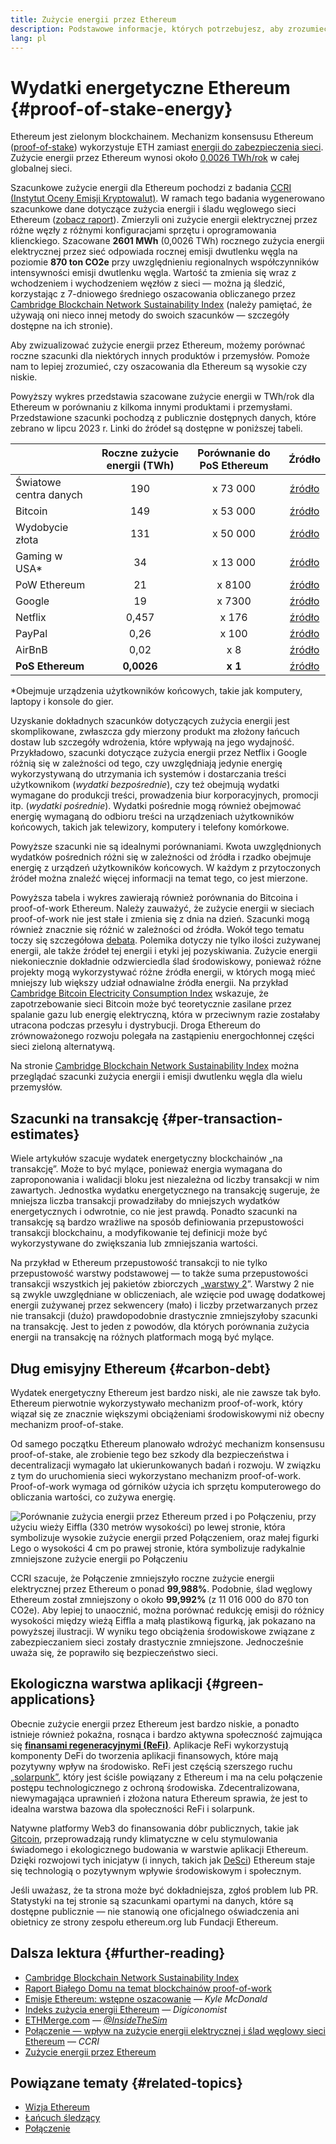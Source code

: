 ```yaml
---
title: Zużycie energii przez Ethereum
description: Podstawowe informacje, których potrzebujesz, aby zrozumieć zużycie energii Ethereum.
lang: pl
---
```


# Wydatki energetyczne Ethereum {#proof-of-stake-energy}

Ethereum jest zielonym blockchainem. Mechanizm konsensusu Ethereum ([proof-of-stake](/developers/docs/consensus-mechanisms/pos)) wykorzystuje ETH zamiast [energii do zabezpieczenia sieci](/developers/docs/consensus-mechanisms/pow). Zużycie energii przez Ethereum wynosi około [0,0026 TWh/rok](https://carbon-ratings.com/eth-report-2022) w całej globalnej sieci.

Szacunkowe zużycie energii dla Ethereum pochodzi z badania [CCRI (Instytut Oceny Emisji Kryptowalut)](https://carbon-ratings.com). W ramach tego badania wygenerowano szacunkowe dane dotyczące zużycia energii i śladu węglowego sieci Ethereum ([zobacz raport](https://carbon-ratings.com/eth-report-2022)). Zmierzyli oni zużycie energii elektrycznej przez różne węzły z różnymi konfiguracjami sprzętu i oprogramowania klienckiego. Szacowane **2601 MWh** (0,0026 TWh) rocznego zużycia energii elektrycznej przez sieć odpowiada rocznej emisji dwutlenku węgla na poziomie **870 ton CO2e** przy uwzględnieniu regionalnych współczynników intensywności emisji dwutlenku węgla. Wartość ta zmienia się wraz z wchodzeniem i wychodzeniem węzłów z sieci — można ją śledzić, korzystając z 7-dniowego średniego oszacowania obliczanego przez [Cambridge Blockchain Network Sustainability Index](https://ccaf.io/cbnsi/ethereum) (należy pamiętać, że używają oni nieco innej metody do swoich szacunków — szczegóły dostępne na ich stronie).

Aby zwizualizować zużycie energii przez Ethereum, możemy porównać roczne szacunki dla niektórych innych produktów i przemysłów. Pomoże nam to lepiej zrozumieć, czy oszacowania dla Ethereum są wysokie czy niskie.

<EnergyConsumptionChart />

Powyższy wykres przedstawia szacowane zużycie energii w TWh/rok dla Ethereum w porównaniu z kilkoma innymi produktami i przemysłami. Przedstawione szacunki pochodzą z publicznie dostępnych danych, które zebrano w lipcu 2023 r. Linki do źródeł są dostępne w poniższej tabeli.

|                        | Roczne zużycie energii (TWh) | Porównanie do PoS Ethereum |                                                                                      Źródło                                                                                       |
|:---------------------- |:----------------------------:|:--------------------------:|:---------------------------------------------------------------------------------------------------------------------------------------------------------------------------------:|
| Światowe centra danych |             190              |          x 73 000          |                                    [źródło](https://www.iea.org/commentaries/data-centres-and-energy-from-global-headlines-to-local-headaches)                                    |
| Bitcoin                |             149              |          x 53 000          |                                                                 [źródło](https://ccaf.io/cbnsi/cbeci/comparisons)                                                                 |
| Wydobycie złota        |             131              |          x 50 000          |                                                                 [źródło](https://ccaf.io/cbnsi/cbeci/comparisons)                                                                 |
| Gaming w USA\*       |              34              |          x 13 000          |                 [źródło](https://www.researchgate.net/publication/336909520_Toward_Greener_Gaming_Estimating_National_Energy_Use_and_Energy_Efficiency_Potential)                 |
| PoW Ethereum           |              21              |           x 8100           |                                                                    [źródło](https://ccaf.io/cbnsi/ethereum/1)                                                                     |
| Google                 |              19              |           x 7300           |                                           [źródło](https://www.gstatic.com/gumdrop/sustainability/google-2022-environmental-report.pdf)                                           |
| Netflix                |            0,457             |           x 176            | [źródło](https://assets.ctfassets.net/4cd45et68cgf/7B2bKCqkXDfHLadrjrNWD8/e44583e5b288bdf61e8bf3d7f8562884/2021_US_EN_Netflix_EnvironmentalSocialGovernanceReport-2021_Final.pdf) |
| PayPal                 |             0,26             |           x 100            |                                  [źródło](https://s202.q4cdn.com/805890769/files/doc_downloads/global-impact/CDP_Climate_Change_PayPal-(1).pdf)                                   |
| AirBnB                 |             0,02             |            x 8             |                               [źródło](https://s26.q4cdn.com/656283129/files/doc_downloads/governance_doc_updated/Airbnb-ESG-Factsheet-(Final).pdf)                               |
| **PoS Ethereum**       |          **0,0026**          |          **x 1**           |                                                               [źródło](https://carbon-ratings.com/eth-report-2022)                                                                |

\*Obejmuje urządzenia użytkowników końcowych, takie jak komputery, laptopy i konsole do gier.

Uzyskanie dokładnych szacunków dotyczących zużycia energii jest skomplikowane, zwłaszcza gdy mierzony produkt ma złożony łańcuch dostaw lub szczegóły wdrożenia, które wpływają na jego wydajność. Przykładowo, szacunki dotyczące zużycia energii przez Netflix i Google różnią się w zależności od tego, czy uwzględniają jedynie energię wykorzystywaną do utrzymania ich systemów i dostarczania treści użytkownikom (_wydatki bezpośrednie_), czy też obejmują wydatki wymagane do produkcji treści, prowadzenia biur korporacyjnych, promocji itp. (_wydatki pośrednie_). Wydatki pośrednie mogą również obejmować energię wymaganą do odbioru treści na urządzeniach użytkowników końcowych, takich jak telewizory, komputery i telefony komórkowe.

Powyższe szacunki nie są idealnymi porównaniami. Kwota uwzględnionych wydatków pośrednich różni się w zależności od źródła i rzadko obejmuje energię z urządzeń użytkowników końcowych. W każdym z przytoczonych źródeł można znaleźć więcej informacji na temat tego, co jest mierzone.

Powyższa tabela i wykres zawierają również porównania do Bitcoina i proof-of-work Ethereum. Należy zauważyć, że zużycie energii w sieciach proof-of-work nie jest stałe i zmienia się z dnia na dzień. Szacunki mogą również znacznie się różnić w zależności od źródła. Wokół tego tematu toczy się szczegółowa [debata](https://www.coindesk.com/business/2020/05/19/the-last-word-on-bitcoins-energy-consumption/). Polemika dotyczy nie tylko ilości zużywanej energii, ale także źródeł tej energii i etyki jej pozyskiwania. Zużycie energii niekoniecznie dokładnie odzwierciedla ślad środowiskowy, ponieważ różne projekty mogą wykorzystywać różne źródła energii, w których mogą mieć mniejszy lub większy udział odnawialne źródła energii. Na przykład [Cambridge Bitcoin Electricity Consumption Index](https://ccaf.io/cbnsi/cbeci/comparisons) wskazuje, że zapotrzebowanie sieci Bitcoin może być teoretycznie zasilane przez spalanie gazu lub energię elektryczną, która w przeciwnym razie zostałaby utracona podczas przesyłu i dystrybucji. Droga Ethereum do zrównoważonego rozwoju polegała na zastąpieniu energochłonnej części sieci zieloną alternatywą.

Na stronie [Cambridge Blockchain Network Sustainability Index](https://ccaf.io/cbnsi/ethereum) można przeglądać szacunki zużycia energii i emisji dwutlenku węgla dla wielu przemysłów.

## Szacunki na transakcję {#per-transaction-estimates}

Wiele artykułów szacuje wydatek energetyczny blockchainów „na transakcję”. Może to być mylące, ponieważ energia wymagana do zaproponowania i walidacji bloku jest niezależna od liczby transakcji w nim zawartych. Jednostka wydatku energetycznego na transakcję sugeruje, że mniejsza liczba transakcji prowadziłaby do mniejszych wydatków energetycznych i odwrotnie, co nie jest prawdą. Ponadto szacunki na transakcję są bardzo wrażliwe na sposób definiowania przepustowości transakcji blockchainu, a modyfikowanie tej definicji może być wykorzystywane do zwiększania lub zmniejszania wartości.

Na przykład w Ethereum przepustowość transakcji to nie tylko przepustowość warstwy podstawowej — to także suma przepustowości transakcji wszystkich jej pakietów zbiorczych „[warstwy 2](/layer-2/)”. Warstwy 2 nie są zwykle uwzględniane w obliczeniach, ale wzięcie pod uwagę dodatkowej energii zużywanej przez sekwencery (mało) i liczby przetwarzanych przez nie transakcji (dużo) prawdopodobnie drastycznie zmniejszyłoby szacunki na transakcję. Jest to jeden z powodów, dla których porównania zużycia energii na transakcję na różnych platformach mogą być mylące.

## Dług emisyjny Ethereum {#carbon-debt}

Wydatek energetyczny Ethereum jest bardzo niski, ale nie zawsze tak było. Ethereum pierwotnie wykorzystywało mechanizm proof-of-work, który wiązał się ze znacznie większymi obciążeniami środowiskowymi niż obecny mechanizm proof-of-stake.

Od samego początku Ethereum planowało wdrożyć mechanizm konsensusu proof-of-stake, ale zrobienie tego bez szkody dla bezpieczeństwa i decentralizacji wymagało lat ukierunkowanych badań i rozwoju. W związku z tym do uruchomienia sieci wykorzystano mechanizm proof-of-work. Proof-of-work wymaga od górników użycia ich sprzętu komputerowego do obliczania wartości, co zużywa energię.

![Porównanie zużycia energii przez Ethereum przed i po Połączeniu, przy użyciu wieży Eiffla (330 metrów wysokości) po lewej stronie, która symbolizuje wysokie zużycie energii przed Połączeniem, oraz małej figurki Lego o wysokości 4 cm po prawej stronie, która symbolizuje radykalnie zmniejszone zużycie energii po Połączeniu](energy_consumption_pre_post_merge.png)

CCRI szacuje, że Połączenie zmniejszyło roczne zużycie energii elektrycznej przez Ethereum o ponad **99,988%**. Podobnie, ślad węglowy Ethereum został zmniejszony o około **99,992%** (z 11 016 000 do 870 ton CO2e). Aby lepiej to unaocznić, można porównać redukcję emisji do różnicy wysokości między wieżą Eiffla a małą plastikową figurką, jak pokazano na powyższej ilustracji. W wyniku tego obciążenia środowiskowe związane z zabezpieczaniem sieci zostały drastycznie zmniejszone. Jednocześnie uważa się, że poprawiło się bezpieczeństwo sieci.

## Ekologiczna warstwa aplikacji {#green-applications}

Obecnie zużycie energii przez Ethereum jest bardzo niskie, a ponadto istnieje również pokaźna, rosnąca i bardzo aktywna społeczność zajmująca się [**finansami regeneracyjnymi (ReFi)**](/refi/). Aplikacje ReFi wykorzystują komponenty DeFi do tworzenia aplikacji finansowych, które mają pozytywny wpływ na środowisko. ReFi jest częścią szerszego ruchu [„solarpunk”](https://en.wikipedia.org/wiki/Solarpunk), który jest ściśle powiązany z Ethereum i ma na celu połączenie postępu technologicznego z ochroną środowiska. Zdecentralizowana, niewymagająca uprawnień i złożona natura Ethereum sprawia, że jest to idealna warstwa bazowa dla społeczności ReFi i solarpunk.

Natywne platformy Web3 do finansowania dóbr publicznych, takie jak [Gitcoin](https://gitcoin.co), przeprowadzają rundy klimatyczne w celu stymulowania świadomego i ekologicznego budowania w warstwie aplikacji Ethereum. Dzięki rozwojowi tych inicjatyw (i innych, takich jak [DeSci](/desci/)) Ethereum staje się technologią o pozytywnym wpływie środowiskowym i społecznym.

<Alert variant="update">
<AlertEmoji text=":evergreen_tree:" />
<AlertContent>
<AlertDescription>
  Jeśli uważasz, że ta strona może być dokładniejsza, zgłoś problem lub PR. Statystyki na tej stronie są szacunkami opartymi na danych, które są dostępne publicznie — nie stanowią one oficjalnego oświadczenia ani obietnicy ze strony zespołu ethereum.org lub Fundacji Ethereum.
</AlertDescription>
</AlertContent>
</Alert>

## Dalsza lektura {#further-reading}

- [Cambridge Blockchain Network Sustainability Index](https://ccaf.io/cbnsi/ethereum)
- [Raport Białego Domu na temat blockchainów proof-of-work](https://www.whitehouse.gov/wp-content/uploads/2022/09/09-2022-Crypto-Assets-and-Climate-Report.pdf)
- [Emisje Ethereum: wstępne oszacowanie](https://kylemcdonald.github.io/ethereum-emissions/) — _Kyle McDonald_
- [Indeks zużycia energii Ethereum](https://digiconomist.net/ethereum-energy-consumption/) — _Digiconomist_
- [ETHMerge.com](https://ethmerge.com/) — _[@InsideTheSim](https://twitter.com/InsideTheSim)_
- [Połączenie — wpływ na zużycie energii elektrycznej i ślad węglowy sieci Ethereum](https://carbon-ratings.com/eth-report-2022) — _CCRI_
- [Zużycie energii przez Ethereum](https://mirror.xyz/jmcook.eth/ODpCLtO4Kq7SCVFbU4He8o8kXs418ZZDTj0lpYlZkR8)

## Powiązane tematy {#related-topics}

- [Wizja Ethereum](/roadmap/vision/)
- [Łańcuch śledzący](/roadmap/beacon-chain)
- [Połączenie](/roadmap/merge/)

